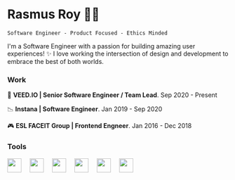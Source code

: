 # Rasmus Roy 🧑‍💻

`Software Engineer - Product Focused - Ethics Minded`

I'm a Software Engineer with a passion for building amazing user experiences! ✨ I love working the intersection of design and development to embrace the best of both worlds.

### Work
🎥 **VEED.IO | Senior Software Engineer / Team Lead**.  Sep 2020 - Present

📉 **Instana | Software Engineer**.  Jan 2019 - Sep 2020

🎮 **ESL FACEIT Group | Frontend Engneer**.  Jan 2016 - Dec 2018

### Tools
<img align="left" width="32px" style="padding-right:16px;" src="https://cdn.jsdelivr.net/gh/devicons/devicon/icons/html5/html5-plain-wordmark.svg" />
<img align="left" width="32px" style="padding-right:16px;" src="https://cdn.jsdelivr.net/gh/devicons/devicon/icons/css3/css3-plain-wordmark.svg" />
<img align="left" width="32px" style="padding-right:16px;" src="https://cdn.jsdelivr.net/gh/devicons/devicon/icons/javascript/javascript-plain.svg" />
<img align="left" width="32px" style="padding-right:16px;" src="https://cdn.jsdelivr.net/gh/devicons/devicon/icons/git/git-plain.svg" />
<img align="left" width="32px" style="padding-right:16px;" src="https://cdn.jsdelivr.net/gh/devicons/devicon/icons/react/react-original-wordmark.svg" />
<img align="left" width="32px" style="padding-right:16px;" src="https://cdn.jsdelivr.net/gh/devicons/devicon/icons/typescript/typescript-plain.svg" />


